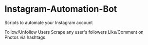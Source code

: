 # Instagram-Automation-Bot

Scripts to automate your Instagram account

Follow/Unfollow Users
Scrape any user's followers
Like/Comment on Photos via hashtags

